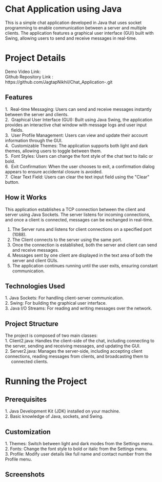 # Chat Application using Java
<p>This is a simple chat application developed in Java that uses socket programming to enable communication between a server and multiple clients. The application features a graphical user interface (GUI) built with Swing, allowing users to send and receive messages in real-time.</p>

<h1>Project Details</h1>
Demo Video Link: <br>
Github Repository Link : https://github.com/JagtapNikhil/Chat_Application-.git
  
<h2>Features</h2>
1. &nbspReal-time Messaging: Users can send and receive messages instantly between the server and clients.</br>
2. &nbspGraphical User Interface (GUI): Built using Java Swing, the application provides an interactive chat window with message logs and user input &nbsp&nbsp&nbsp&nbsp&nbspfields.</br>
3. &nbspUser Profile Management: Users can view and update their account information through the GUI.</br>
4. &nbspCustomizable Themes: The application supports both light and dark themes, allowing users to toggle between them.</br>
5. &nbspFont Styles: Users can change the font style of the chat text to italic or bold.</br>
6. &nbspExit Confirmation: When the user chooses to exit, a confirmation dialog appears to ensure accidental closure is avoided.</br>
7. &nbspClear Text Field: Users can clear the text input field using the "Clear" button.</br>

<h2>How it Works</h2>
<p>This application establishes a TCP connection between the client and server using Java Sockets. The server listens for incoming connections, and once a client is connected, messages can be exchanged in real-time.</p>

1. The Server runs and listens for client connections on a specified port (1088).<br>
2. The Client connects to the server using the same port.<br>
3. Once the connection is established, both the server and client can send and receive messages.<br>
4. Messages sent by one client are displayed in the text area of both the server and client GUIs.<br>
5. The application continues running until the user exits, ensuring constant communication.<br>

<h2>Technologies Used</h2>
<p>1. Java Sockets: For handling client-server communication.<br>
2. Swing: For building the graphical user interface.<br>
3. Java I/O Streams: For reading and writing messages over the network.</p>

<h2>Project Structure</h2>
The project is composed of two main classes:<br>
1. Client2.java: Handles the client-side of the chat, including connecting to the server, sending and receiving messages, and updating the GUI.<br>
2. Server2.java: Manages the server-side, including accepting client connections, reading messages from clients, and broadcasting them to&nbsp&nbsp&nbsp&nbsp &nbsp&nbsp&nbsp&nbsp&nbspconnected clients.

<h1>Running the Project</h1>
<h2>Prerequisites</h2>
1. Java Development Kit (JDK) installed on your machine.<br>
2. Basic knowledge of Java, sockets, and Swing.<br>

<h2>Customization</h2>
1. Themes: Switch between light and dark modes from the Settings menu.<br>
2. Fonts: Change the font style to bold or italic from the Settings menu.<br>
3. Profile: Modify user details like full name and contact number from the Profile menu.<br>

<h2>Screenshots</h2>



